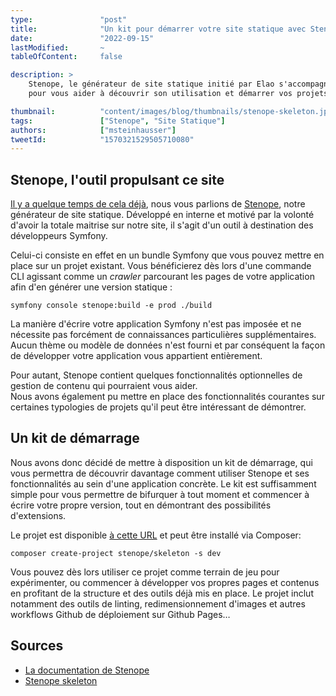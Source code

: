 ```yaml
---
type:               "post"
title:              "Un kit pour démarrer votre site statique avec Stenope"
date:               "2022-09-15"
lastModified:       ~
tableOfContent:     false

description: > 
    Stenope, le générateur de site statique initié par Elao s'accompagne désormais d'un kit de démarrage
    pour vous aider à découvrir son utilisation et démarrer vos projets.

thumbnail:          "content/images/blog/thumbnails/stenope-skeleton.jpg"
tags:               ["Stenope", "Site Statique"]
authors:            ["msteinhausser"]
tweetId:            "1570321529505710080"
---
```


## Stenope, l'outil propulsant ce site

[Il y a quelque temps de cela déjà](../elao/rebranding-la-tech.md), nous vous parlions de [Stenope](../../term/stenope.md), 
notre générateur de site statique.
Développé en interne et motivé par la volonté d'avoir la totale maitrise sur notre site, 
il s'agit d'un outil à destination des développeurs Symfony.

Celui-ci consiste en effet en un bundle Symfony que vous pouvez mettre en place sur un projet existant.
Vous bénéficierez dès lors d'une commande CLI agissant comme un _crawler_ parcourant les pages de votre application
afin d'en générer une version statique :

```shell
symfony console stenope:build -e prod ./build
```

La manière d'écrire votre application Symfony n'est pas imposée et ne nécessite pas forcément de connaissances
particulières supplémentaires. Aucun thème ou modèle de données n'est fourni et par conséquent la façon de développer
votre application vous appartient entièrement.

Pour autant, Stenope contient quelques fonctionnalités optionnelles de gestion de contenu qui pourraient vous aider.  
Nous avons également pu mettre en place des fonctionnalités courantes sur certaines typologies de projets qu'il
peut être intéressant de démontrer.

## Un kit de démarrage

Nous avons donc décidé de mettre à disposition un kit de démarrage, qui vous permettra de découvrir davantage comment 
utiliser Stenope et ses fonctionnalités au sein d'une application concrète.
Le kit est suffisamment simple pour vous permettre de bifurquer à tout moment et commencer à écrire votre propre version,
tout en démontrant des possibilités d'extensions.

Le projet est disponible [à cette URL](https://stenopephp.github.io/skeleton/) et peut être installé via Composer:

```shell
composer create-project stenope/skeleton -s dev
```

Vous pouvez dès lors utiliser ce projet comme terrain de jeu pour expérimenter, ou commencer à développer vos propres
pages et contenus en profitant de la structure et des outils déjà mis en place.
Le projet inclut notamment des outils de linting, redimensionnement d'images et autres workflows Github de déploiement 
sur Github Pages…

## Sources

- [La documentation de Stenope](https://stenopephp.github.io/Stenope/)
- [Stenope skeleton](https://stenopephp.github.io/skeleton/)
